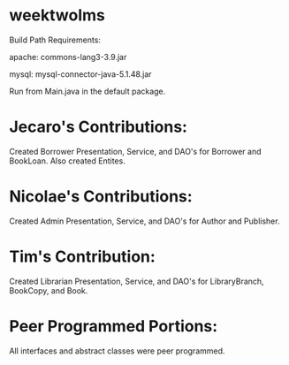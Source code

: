 # weektwolms
Build Path Requirements:

apache: commons-lang3-3.9.jar

mysql: mysql-connector-java-5.1.48.jar



Run from Main.java in the default package.



# Jecaro's Contributions:

Created Borrower Presentation, Service, and DAO's for Borrower and BookLoan.
Also created Entites.


# Nicolae's Contributions:

Created Admin Presentation, Service, and DAO's for Author and Publisher.




# Tim's Contribution:

Created Librarian Presentation, Service, and DAO's for LibraryBranch, BookCopy, and Book.





# Peer Programmed Portions:

All interfaces and abstract classes were peer programmed.




